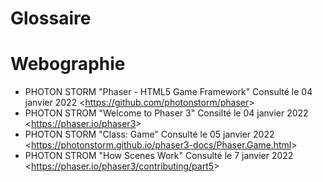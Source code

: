 # Glossaire



# Webographie

- PHOTON STORM "Phaser - HTML5 Game Framework" Consulté le 04 janvier 2022 <<https://github.com/photonstorm/phaser>>
- PHOTON STROM "Welcome to Phaser 3" Consilté le 04 janvier 2022 <<https://phaser.io/phaser3>>
- PHOTON STORM "Class: Game" Consulté le 05 janvier 2022 <<https://photonstorm.github.io/phaser3-docs/Phaser.Game.html>>
- PHOTON STROM "How Scenes Work" Consulté le 7 janvier 2022 <<https://phaser.io/phaser3/contributing/part5>>